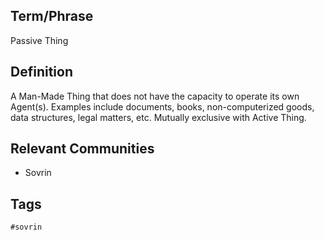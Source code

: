 ## Term/Phrase
Passive Thing

## Definition
A Man-Made Thing that does not have the capacity to operate its own Agent(s). Examples include documents, books, non-computerized goods, data structures, legal matters, etc. Mutually exclusive with Active Thing.

## Relevant Communities
* Sovrin

## Tags
```
#sovrin
```
